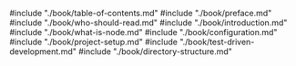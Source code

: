 #include "./book/table-of-contents.md"
#include "./book/preface.md"
#include "./book/who-should-read.md"
#include "./book/introduction.md"
#include "./book/what-is-node.md"
#include "./book/configuration.md"
#include "./book/project-setup.md"
#include "./book/test-driven-development.md"
#include "./book/directory-structure.md"